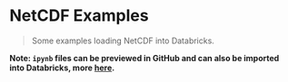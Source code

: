 # NetCDF Examples

> Some examples loading NetCDF into Databricks.

__Note: `ipynb` files can be previewed in GitHub and can also be imported into Databricks, more [here](https://docs.databricks.com/en/notebooks/notebook-export-import.html).__
